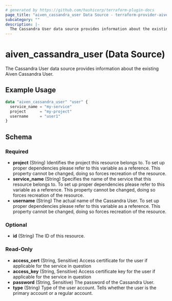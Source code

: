 ```yaml
---
# generated by https://github.com/hashicorp/terraform-plugin-docs
page_title: "aiven_cassandra_user Data Source - terraform-provider-aiven"
subcategory: ""
description: |-
  The Cassandra User data source provides information about the existing Aiven Cassandra User.
---
```


# aiven_cassandra_user (Data Source)

The Cassandra User data source provides information about the existing Aiven Cassandra User.

## Example Usage

```terraform
data "aiven_cassandra_user" "user" {
  service_name = "my-service"
  project      = "my-project"
  username     = "user1"
}
```

<!-- schema generated by tfplugindocs -->
## Schema

### Required

- **project** (String) Identifies the project this resource belongs to. To set up proper dependencies please refer to this variable as a reference. This property cannot be changed, doing so forces recreation of the resource.
- **service_name** (String) Specifies the name of the service that this resource belongs to. To set up proper dependencies please refer to this variable as a reference. This property cannot be changed, doing so forces recreation of the resource.
- **username** (String) The actual name of the Cassandra User. To set up proper dependencies please refer to this variable as a reference. This property cannot be changed, doing so forces recreation of the resource.

### Optional

- **id** (String) The ID of this resource.

### Read-Only

- **access_cert** (String, Sensitive) Access certificate for the user if applicable for the service in question
- **access_key** (String, Sensitive) Access certificate key for the user if applicable for the service in question
- **password** (String, Sensitive) The password of the Cassandra User.
- **type** (String) Type of the user account. Tells whether the user is the primary account or a regular account.


